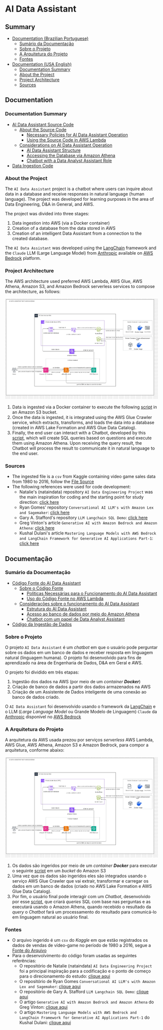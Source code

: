 # AI Data Assistant

## Summary

- [Documentation (Brazilian Portuguese)](/README.md#documentação)
    - [Sumário da Documentação](/README.md#sumário-da-documentação)
    - [Sobre o Projeto](/README.md#sobre-o-projeto)
    - [A Arquitetura do Projeto](/README.md#a-arquitetura-do-projeto)
    - [Fontes](/README.md#fontes)
- [Documentation (USA English)](/README.md#documentation)
    - [Documentation Summary](/README.md#documentation-summary)
    - [About the Project](/README.md#about-the-project)
    - [Project Architecture](/README.md#project-architecture)
    - [Sources](/README.md#sources)

## Documentation

### Documentation Summary

- [AI Data Assistant Source Code](/src/ai-data-assistant/README.md#documentation)
    - [About the Source Code](/src/ai-data-assistant/README.md#about-the-ai-data-assistant-source-code)
        - [Necessary Policies for AI Data Assistant Operation](/src/ai-data-assistant/README.md#necessary-policies-for-ai-data-assistant-operation)
        - [Using the Source Code in AWS Lambda](/src/ai-data-assistant/README.md#using-the-source-code-in-aws-lambda)
    - [Considerations on AI Data Assistant Operation](/src/ai-data-assistant/README.md#considerations-on-ai-data-assistant-operation)
        - [AI Data Assistant Structure](/src/ai-data-assistant/README.md#ai-data-assistant-structure)
        - [Accessing the Database via Amazon Athena](/src/ai-data-assistant/README.md#accessing-the-database-via-amazon-athena)
        - [Chatbot with a Data Analyst Assistant Role](/src/ai-data-assistant/README.md#chatbot-with-a-data-analyst-assistant-role)
- [Data Ingestion Code](/src/load-local-data-into-s3/README.md#documentation)

### About the Project

The `AI Data Assistant` project is a chatbot where users can inquire about data in a database and receive responses in natural language (human language). The project was developed for learning purposes in the area of Data Engineering, D&A in General, and AWS.

The project was divided into three stages:

1. Data ingestion into AWS (via a Docker container)
2. Creation of a database from the data stored in AWS
3. Creation of an intelligent Data Assistant from a connection to the created database.

The `AI Data Assistant` was developed using the [LangChain](https://python.langchain.com/docs/get_started/introduction) framework and the `Claude` LLM (Large Language Model) from [Anthropic](https://www.anthropic.com/news/introducing-claude) available on [AWS Bedrock](https://aws.amazon.com/pt/bedrock/?gclid=CjwKCAjw48-vBhBbEiwAzqrZVOqyWfTR8CxM6lHYtXWp8vFrG4lsCSRcKPuz8X0WcZjqPpXhyaGotBoCYcwQAvD_BwE&trk=82b1c10f-8aa4-4e6c-ab52-c75550a4a31e&sc_channel=ps&ef_id=CjwKCAjw48-vBhBbEiwAzqrZVOqyWfTR8CxM6lHYtXWp8vFrG4lsCSRcKPuz8X0WcZjqPpXhyaGotBoCYcwQAvD_BwE:G:s&s_kwcid=AL!4422!3!692006001529!e!!g!!aws%20bedrock!21054971723!164977098371) platform.

### Project Architecture

The AWS architecture used preferred AWS Lambda, AWS Glue, AWS Athena, Amazon S3, and Amazon Bedrock serverless services to compose the architecture, as follows:

![AI Data Assistant AWS Architecture Diagram](/docs/diagrams/AWSDiagram!AIDataAssistant.jpg)

1. Data is ingested via a Docker container to execute the following [script](/src/load-local-data-into-s3/README.md#documentation) in an Amazon S3 bucket.
2. Once the data is ingested, it is integrated using the AWS Glue Crawler service, which extracts, transforms, and loads the data into a database (created in AWS Lake Formation and AWS Glue Data Catalog).
3. Finally, the end user can interact with a Chatbot, developed by this [script](/src/ai-data-assistant/README.md#documentation), which will create SQL queries based on questions and execute them using Amazon Athena. Upon receiving the query result, the Chatbot will process the result to communicate it in natural language to the end user.

### Sources

- The ingested file is a `csv` from Kaggle containing video game sales data from 1980 to 2016, follow the [File Source](https://www.kaggle.com/code/upadorprofzs/eda-video-game-sales/input?select=vgsales.csv)
- The following references were used for code development:
    - Natalie's (nataindata) repository `AI Data Engineering Project` was the main inspiration for coding and the starting point for study direction: [click here](https://github.com/nataindata/ai-data-engineering-project/blob/main/Nataindata_BigQuery_with_LangChain.ipynb)
    - Ryan Gomes' repository `Conversational AI LLM's with Amazon Lex and Sagemaker`: [click here](https://github.com/aws-samples/conversational-ai-llms-with-amazon-lex-and-sagemaker)
    - Gary A. Stafford's repository `LLM Langchain SQL Demo`: [click here](https://github.com/garystafford/llm-langchain-sql-demo/tree/main)
    - Greg Vinton's article `Generative AI with Amazon Bedrock and Amazon Athena`: [click here](https://repost.aws/articles/ARDEyn8B0aQLud6ZGK7yyX3Q/generative-ai-with-amazon-bedrock-and-amazon-athena)
    - Kushal Dulani's article `Mastering Language Models with AWS Bedrock and LangChain Framework for Generative AI Applications Part-1`: [click here](https://medium.com/into-the-ai-frontier-navigating-genai-computer/mastering-language-models-with-aws-bedrock-and-langchain-%EF%B8%8Fframework-for-generative-ai-e7f786c5e10c)


## Documentação

### Sumário da Documentação

- [Código Fonte do AI Data Assistant](/src/ai-data-assistant/README.md#documentação)
    - [Sobre o Código Fonte](/src/ai-data-assistant/README.md#sobre-o-código-fonte-ai-data-assistant)
        - [Políticas Necessárias para o Funcionamento do AI Data Assistant](/src/ai-data-assistant/README.md#políticas-necessárias-para-o-funcionamento-do-ai-data-assistant)
        - [Uso do Código Fonte no AWS Lambda](/src/ai-data-assistant/README.md#uso-do-código-fonte-no-aws-lambda)
    - [Considerações sobre o funcionamento do AI Data Assistant](/src/ai-data-assistant/README.md#considerações-sobre-o-funcionamento-do-ai-data-assistant)
        - [Estrutura do AI Data Assistant](/src/ai-data-assistant/README.md#a-estrutura-do-ai-data-assistant)
        - [Acesso ao banco de dados por meio do Amazon Athena](/src/ai-data-assistant/README.md#acesso-ao-banco-de-dados-por-meio-do-amazon-athena)
        - [Chatbot com um papel de Data Analyst Assistant](/src/ai-data-assistant/README.md#um-chatbot-com-um-papel-de-data-analyst-assistant)
- [Código da Ingestão de Dados](/src/load-local-data-into-s3/README.md#documentação)

### Sobre o Projeto

O projeto `AI Data Assistant` é um *chatbot* em que o usuário pode perguntar sobre os dados em um banco de dados e receber resposta em linguagem natural (linguagem humana). O projeto foi desenvolvido para fins de aprendizado na área de Engenharia de Dados, D&A em Geral e AWS.

O projeto foi dividido em três etapas:

1. Ingestão dos dados na AWS (por meio de um *container* ***Docker***)
2. Criação de banco de dados a partir dos dados armazenados na AWS
3. Criação de um Assistente de Dados inteligente de uma conexão ao banco de dados criado.

O `AI Data Assistant` foi desenvolvido usando o framework da [LangChain](https://python.langchain.com/docs/get_started/introduction) e o LLM (*Large Language Model* ou Grande Modelo de Linguagem) `Claude` da [Anthropic](https://www.anthropic.com/news/introducing-claude) disponível no [AWS Bedrock](https://aws.amazon.com/pt/bedrock/?gclid=CjwKCAjw48-vBhBbEiwAzqrZVOqyWfTR8CxM6lHYtXWp8vFrG4lsCSRcKPuz8X0WcZjqPpXhyaGotBoCYcwQAvD_BwE&trk=82b1c10f-8aa4-4e6c-ab52-c75550a4a31e&sc_channel=ps&ef_id=CjwKCAjw48-vBhBbEiwAzqrZVOqyWfTR8CxM6lHYtXWp8vFrG4lsCSRcKPuz8X0WcZjqPpXhyaGotBoCYcwQAvD_BwE:G:s&s_kwcid=AL!4422!3!692006001529!e!!g!!aws%20bedrock!21054971723!164977098371)


### A Arquitetura do Projeto

A arquitetura da AWS usada prezou por serviços *serverless* AWS Lambda, AWS Glue, AWS Athena, Amazon S3 e Amazon Bedrock, para compor a arquitetura, conforme abaixo:  

![Diagrama da Arquitetura da AWS do Projeto AI Data Assistant](/docs/diagrams/AWSDiagram!AIDataAssistant.jpg)


1. Os dados são ingeridos por meio de um *container* ***Docker*** para executar o seguinte [script](/src/load-local-data-into-s3/README.md#documentação) em um *bucket* do Amazon S3
2. Uma vez que os dados são ingeridos eles são integrados usando o serviço AWS Glue Crawler que vai extrair, transformar e carregar os dados em um banco de dados (criado no AWS Lake Formation e AWS Glue Data Catalog).
3. Por fim, o usuário final pode interagir com um *Chatbot*, desenvolvido por esse [script](/src/ai-data-assistant/README.md#documentação), que criará *queries* SQL com base nas perguntas e as executará usando o Amazon Athena, quando recebido o resultado da *query* o *Chatbot* fará um processamento do resultado para comunicá-lo em linguagem natural ao usuário final.

### Fontes

- O arquivo ingerido é um `csv` do *Kaggle* em que estão registrados os dados de vendas de vídeo-game no período de 1980 a 2016, segue a [Fonte do Arquivo](https://www.kaggle.com/code/upadorprofzs/eda-video-game-sales/input?select=vgsales.csv)
- Para o desenvolvimento do código foram usadas as seguintes referências:
    - O repositório de Natalie (nataindata) `AI Data Engineering Project` foi a principal inspiração para a codificação e o ponto de começo para o direcionamento do estudo: [clique aqui](https://github.com/nataindata/ai-data-engineering-project/blob/main/Nataindata_BigQuery_with_LangChain.ipynb)
    - O repositório de Ryan Gomes `Conversational AI LLM's with Amazon Lex and Sagemaker`: [clique aqui](https://github.com/aws-samples/conversational-ai-llms-with-amazon-lex-and-sagemaker)
    - O repositório de Gary A. Stafford `LLM Langchain SQL Demo`: [clique aqui](https://github.com/garystafford/llm-langchain-sql-demo/tree/main)
    - O artigo `Generative AI with Amazon Bedrock and Amazon Athena` do Greg Vinton: [clique aqui](https://repost.aws/articles/ARDEyn8B0aQLud6ZGK7yyX3Q/generative-ai-with-amazon-bedrock-and-amazon-athena)
    - O artigo `Mastering Language Models with AWS Bedrock and LangChain Framework for Generative AI Applications Part-1` do Kushal Dulani: [clique aqui](https://medium.com/into-the-ai-frontier-navigating-genai-computer/mastering-language-models-with-aws-bedrock-and-langchain-%EF%B8%8Fframework-for-generative-ai-e7f786c5e10c)